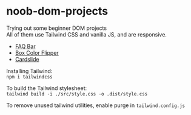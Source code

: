 # noob-dom-projects
Trying out some beginner DOM projects  
All of them use Tailwind CSS and vanilla JS, and are responsive.


- [FAQ Bar](https://faqbar.netlify.app/)
- [Box Color Flipper](https://box-color-flipper.netlify.app/)
- [Cardslide](https://cardslide.netlify.app/)  


Installing Tailwind:  
`npm i tailwindcss`

To build the Tailwind stylesheet:  
`tailwind build -i ./src/style.css -o .dist/style.css`

To remove unused tailwind utilities, enable purge in `tailwind.config.js`  
